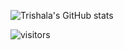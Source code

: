 
![Trishala's GitHub stats](https://github-readme-stats.vercel.app/api?username=trishala01&show_icons=true)

![visitors](https://visitor-badge.glitch.me/badge?page_id=trishala01.visitor.badge)
